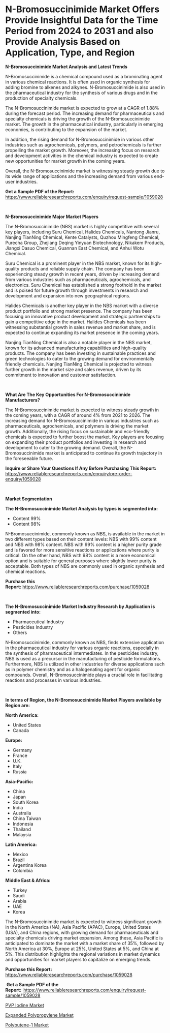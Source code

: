 <p><h1>N-Bromosuccinimide Market Offers Provide Insightful Data for the Time Period from 2024 to 2031 and also Provide Analysis Based on Application, Type, and Region</h1></p><p><strong>N-Bromosuccinimide Market Analysis and Latest Trends</strong></p>
<p><p>N-Bromosuccinimide is a chemical compound used as a brominating agent in various chemical reactions. It is often used in organic synthesis for adding bromine to alkenes and alkynes. N-Bromosuccinimide is also used in the pharmaceutical industry for the synthesis of various drugs and in the production of specialty chemicals.</p><p>The N-Bromosuccinimide market is expected to grow at a CAGR of 1.88% during the forecast period. The increasing demand for pharmaceuticals and specialty chemicals is driving the growth of the N-Bromosuccinimide market. The growth in the pharmaceutical industry, particularly in emerging economies, is contributing to the expansion of the market.</p><p>In addition, the rising demand for N-Bromosuccinimide in various other industries such as agrochemicals, polymers, and petrochemicals is further propelling the market growth. Moreover, the increasing focus on research and development activities in the chemical industry is expected to create new opportunities for market growth in the coming years.</p><p>Overall, the N-Bromosuccinimide market is witnessing steady growth due to its wide range of applications and the increasing demand from various end-user industries.</p></p>
<p><strong>Get a Sample PDF of the Report:&nbsp;</strong> <a href="https://www.reliableresearchreports.com/enquiry/request-sample/1059028">https://www.reliableresearchreports.com/enquiry/request-sample/1059028</a></p>
<p>&nbsp;</p>
<p><strong>N-Bromosuccinimide Major Market Players</strong></p>
<p><p>The N-Bromosuccinimide (NBS) market is highly competitive with several key players, including Suru Chemical, Halides Chemicals, Nantong Jianru, Nanjing TianNing Chemical, Kente Catalysts, Quzhou Mingfeng Chemical, Purecha Group, Zhejiang Deqing Yinyuan Biotechnology, Nikakem Products, Jiangxi Dasuo Chemical, Guannan East Chemical, and Anhui Wotu Chemical.</p><p>Suru Chemical is a prominent player in the NBS market, known for its high-quality products and reliable supply chain. The company has been experiencing steady growth in recent years, driven by increasing demand from various industries such as pharmaceuticals, agrochemicals, and electronics. Suru Chemical has established a strong foothold in the market and is poised for future growth through investments in research and development and expansion into new geographical regions.</p><p>Halides Chemicals is another key player in the NBS market with a diverse product portfolio and strong market presence. The company has been focusing on innovative product development and strategic partnerships to gain a competitive edge in the market. Halides Chemicals has been witnessing substantial growth in sales revenue and market share, and is expected to continue expanding its market presence in the coming years.</p><p>Nanjing TianNing Chemical is also a notable player in the NBS market, known for its advanced manufacturing capabilities and high-quality products. The company has been investing in sustainable practices and green technologies to cater to the growing demand for environmentally friendly chemicals. Nanjing TianNing Chemical is projected to witness further growth in the market size and sales revenue, driven by its commitment to innovation and customer satisfaction.</p></p>
<p>&nbsp;</p>
<p><strong>What Are The Key Opportunities For N-Bromosuccinimide Manufacturers?</strong></p>
<p><p>The N-Bromosuccinimide market is expected to witness steady growth in the coming years, with a CAGR of around 4% from 2021 to 2026. The increasing demand for N-Bromosuccinimide in various industries such as pharmaceuticals, agrochemicals, and polymers is driving the market growth. Additionally, the rising focus on sustainable and eco-friendly chemicals is expected to further boost the market. Key players are focusing on expanding their product portfolios and investing in research and development to cater to the growing demand. Overall, the N-Bromosuccinimide market is anticipated to continue its growth trajectory in the foreseeable future.</p></p>
<p><strong>Inquire or Share Your Questions If Any Before Purchasing This Report:</strong> <a href="https://www.reliableresearchreports.com/enquiry/pre-order-enquiry/1059028">https://www.reliableresearchreports.com/enquiry/pre-order-enquiry/1059028</a></p>
<p>&nbsp;</p>
<p><strong>Market Segmentation</strong></p>
<p><strong>The N-Bromosuccinimide Market Analysis by types is segmented into:</strong></p>
<p><ul><li>Content 99%</li><li>Content 98%</li></ul></p>
<p><p>N-Bromosuccinimide, commonly known as NBS, is available in the market in two different types based on their content levels: NBS with 99% content and NBS with 98% content. NBS with 99% content is a higher purity grade and is favored for more sensitive reactions or applications where purity is critical. On the other hand, NBS with 98% content is a more economical option and is suitable for general purposes where slightly lower purity is acceptable. Both types of NBS are commonly used in organic synthesis and chemical reactions.</p></p>
<p><strong>Purchase this Report:&nbsp;</strong><a href="https://www.reliableresearchreports.com/purchase/1059028">https://www.reliableresearchreports.com/purchase/1059028</a></p>
<p>&nbsp;</p>
<p><strong>The N-Bromosuccinimide Market Industry Research by Application is segmented into:</strong></p>
<p><ul><li>Pharmaceutical Industry</li><li>Pesticides Industry</li><li>Others</li></ul></p>
<p><p>N-Bromosuccinimide, commonly known as NBS, finds extensive application in the pharmaceutical industry for various organic reactions, especially in the synthesis of pharmaceutical intermediates. In the pesticides industry, NBS is used as a precursor in the manufacturing of pesticide formulations. Furthermore, NBS is utilized in other industries for diverse applications such as in polymer chemistry and as a halogenating agent for organic compounds. Overall, N-Bromosuccinimide plays a crucial role in facilitating reactions and processes in various industries.</p></p>
<p>&nbsp;</p>
<p><strong>In terms of Region, the N-Bromosuccinimide Market Players available by Region are:</strong></p>
<p>
    <p> <strong> North America: </strong>
        <ul>
            <li>United States</li>
            <li>Canada</li>
        </ul>
        </p> 
    <p> <strong> Europe: </strong>
        <ul>
            <li>Germany</li>
            <li>France</li>
            <li>U.K.</li>
            <li>Italy</li>
            <li>Russia</li>
        </ul>
        </p> 
    <p> <strong> Asia-Pacific: </strong>
        <ul>
            <li>China</li>
            <li>Japan</li>
            <li>South Korea</li>
            <li>India</li>
            <li>Australia</li>
            <li>China Taiwan</li>
            <li>Indonesia</li>
            <li>Thailand</li>
            <li>Malaysia</li>
        </ul>
        </p> 
    <p> <strong> Latin America: </strong>
        <ul>
            <li>Mexico</li>
            <li>Brazil</li>
            <li>Argentina Korea</li>
            <li>Colombia</li>
        </ul>
        </p> 
    <p> <strong> Middle East & Africa: </strong>
        <ul>
            <li>Turkey</li>
            <li>Saudi</li>
            <li>Arabia</li>
            <li>UAE</li>
            <li>Korea</li>
        </ul>
    </p>
    </p>
<p><p>The N-Bromosuccinimide market is expected to witness significant growth in the North America (NA), Asia Pacific (APAC), Europe, United States (USA), and China regions, with growing demand for pharmaceuticals and specialty chemicals driving market expansion. Among these, Asia Pacific is anticipated to dominate the market with a market share of 35%, followed by North America at 30%, Europe at 25%, United States at 5%, and China at 5%. This distribution highlights the regional variations in market dynamics and opportunities for market players to capitalize on emerging trends.</p></p>
<p><strong>Purchase this Report: </strong><a href="https://www.reliableresearchreports.com/purchase/1059028">https://www.reliableresearchreports.com/purchase/1059028</a></p>
<p>&nbsp;<strong>Get a Sample PDF of the Report:&nbsp;&nbsp;</strong><a href="https://www.reliableresearchreports.com/enquiry/request-sample/1059028">https://www.reliableresearchreports.com/enquiry/request-sample/1059028</a></p>
<p><strong></strong></p>
<p><p><a href="https://github.com/dimitrishawkinswaynenp91rgz/Market-Research-Report-List-1/blob/main/pvp-iodine-market.md">PVP Iodine Market</a></p><p><a href="https://github.com/danielneavesallisons03mba/Market-Research-Report-List-1/blob/main/expanded-polypropylene-market.md">Expanded Polypropylene Market</a></p><p><a href="https://github.com/changoleonlaverguenzanoexiste/Market-Research-Report-List-2/blob/main/polybutene-1-market.md">Polybutene-1 Market</a></p></p>